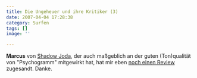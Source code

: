 ```yaml
---
title: Die Ungeheuer und ihre Kritiker (3)
date: 2007-04-04 17:28:38
category: Surfen
tags: []
image: ''

---
```


**Marcus** von [Shadow Joda](http://www.shadowjoda.com), der auch maßgeblich an der guten (Ton)qualität von "Psychogramm" mitgewirkt hat, hat mir eben [noch einen Review](http://www.hiphop-pott.de/index-15-1404-Misanthrop__Psychogramm.html) zugesandt. Danke.
